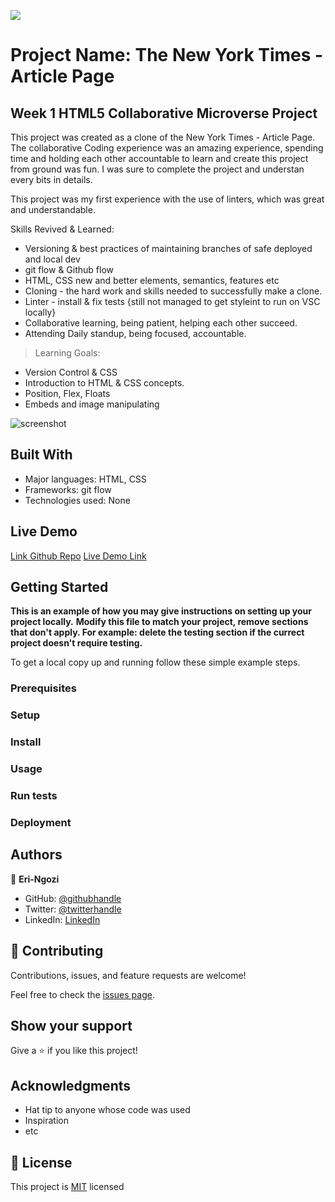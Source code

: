 ![](https://img.shields.io/badge/Microverse-blueviolet)

# Project Name: The New York Times - Article Page

## Week 1  HTML5 Collaborative Microverse Project

This project was created as a clone of the New York Times - Article Page.
The collaborative Coding experience was an amazing experience, spending time and holding each other accountable  to learn and  create this project from ground was fun. I was sure to complete the project and understan every bits in details.

This project was my  first experience with the use of linters, which was great and understandable.

Skills Revived & Learned:

- Versioning & best practices of maintaining branches of safe deployed and local dev
- git flow & Github flow
- HTML, CSS new and better elements, semantics, features etc
- Cloning - the hard work and skills needed to successfully make a clone.
- Linter - install & fix tests {still not managed to get styleint to run on VSC locally}
- Collaborative learning, being patient, helping each other succeed.
- Attending Daily standup, being focused, accountable.

> Learning Goals:

- Version Control & CSS
- Introduction to HTML & CSS concepts.
- Position, Flex, Floats
- Embeds and image manipulating

![screenshot](./assets/The_New_York_Times.png)

## Built With

- Major languages: HTML, CSS
- Frameworks: git flow
- Technologies used: None

## Live Demo

[Link Github Repo](https://github.com/errea)
[Live Demo Link](https://hardcore-hodgkin-3a83ed.netlify.app/)

## Getting Started

**This is an example of how you may give instructions on setting up your project locally.**
**Modify this file to match your project, remove sections that don't apply. For example: delete the testing section if the currect project doesn't require testing.**

To get a local copy up and running follow these simple example steps.

### Prerequisites

### Setup

### Install

### Usage

### Run tests

### Deployment

## Authors

👤 **Eri-Ngozi**

- GitHub: [@githubhandle](https://github.com/errea)
- Twitter: [@twitterhandle](https://twitter.com/Erreakay)
- LinkedIn: [LinkedIn](https://www.linkedin.com/in/eri-ngozi-okereafor/)

## 🤝 Contributing

Contributions, issues, and feature requests are welcome!

Feel free to check the [issues page](issues/).

## Show your support

Give a ⭐️ if you like this project!

## Acknowledgments

- Hat tip to anyone whose code was used
- Inspiration
- etc

## 📝 License

This project is [MIT](https://mit-license.org/) licensed
